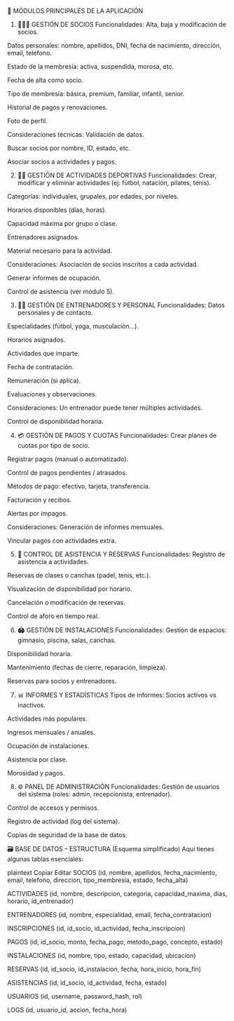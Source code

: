 🧱 MÓDULOS PRINCIPALES DE LA APLICACIÓN
1. 🧑‍🤝‍🧑 GESTIÓN DE SOCIOS
Funcionalidades:
Alta, baja y modificación de socios.

Datos personales: nombre, apellidos, DNI, fecha de nacimiento, dirección, email, teléfono.

Estado de la membresía: activa, suspendida, morosa, etc.

Fecha de alta como socio.

Tipo de membresía: básica, premium, familiar, infantil, senior.

Historial de pagos y renovaciones.

Foto de perfil.

Consideraciones técnicas:
Validación de datos.

Buscar socios por nombre, ID, estado, etc.

Asociar socios a actividades y pagos.

2. 🏋️‍♂️ GESTIÓN DE ACTIVIDADES DEPORTIVAS
Funcionalidades:
Crear, modificar y eliminar actividades (ej: fútbol, natación, pilates, tenis).

Categorías: individuales, grupales, por edades, por niveles.

Horarios disponibles (días, horas).

Capacidad máxima por grupo o clase.

Entrenadores asignados.

Material necesario para la actividad.

Consideraciones:
Asociación de socios inscritos a cada actividad.

Generar informes de ocupación.

Control de asistencia (ver módulo 5).

3. 👨‍🏫 GESTIÓN DE ENTRENADORES Y PERSONAL
Funcionalidades:
Datos personales y de contacto.

Especialidades (fútbol, yoga, musculación...).

Horarios asignados.

Actividades que imparte.

Fecha de contratación.

Remuneración (si aplica).

Evaluaciones y observaciones.

Consideraciones:
Un entrenador puede tener múltiples actividades.

Control de disponibilidad horaria.

4. 💳 GESTIÓN DE PAGOS Y CUOTAS
Funcionalidades:
Crear planes de cuotas por tipo de socio.

Registrar pagos (manual o automatizado).

Control de pagos pendientes / atrasados.

Métodos de pago: efectivo, tarjeta, transferencia.

Facturación y recibos.

Alertas por impagos.

Consideraciones:
Generación de informes mensuales.

Vincular pagos con actividades extra.

5. 📆 CONTROL DE ASISTENCIA Y RESERVAS
Funcionalidades:
Registro de asistencia a actividades.

Reservas de clases o canchas (padel, tenis, etc.).

Visualización de disponibilidad por horario.

Cancelación o modificación de reservas.

Control de aforo en tiempo real.

6. 🏟️ GESTIÓN DE INSTALACIONES
Funcionalidades:
Gestión de espacios: gimnasio, piscina, salas, canchas.

Disponibilidad horaria.

Mantenimiento (fechas de cierre, reparación, limpieza).

Reservas para socios y entrenadores.

7. 📊 INFORMES Y ESTADÍSTICAS
Tipos de informes:
Socios activos vs inactivos.

Actividades más populares.

Ingresos mensuales / anuales.

Ocupación de instalaciones.

Asistencia por clase.

Morosidad y pagos.

8. ⚙️ PANEL DE ADMINISTRACIÓN
Funcionalidades:
Gestión de usuarios del sistema (roles: admin, recepcionista, entrenador).

Control de accesos y permisos.

Registro de actividad (log del sistema).

Copias de seguridad de la base de datos.

🗃️ BASE DE DATOS – ESTRUCTURA (Esquema simplificado)
Aquí tienes algunas tablas esenciales:

plaintext
Copiar
Editar
SOCIOS (id, nombre, apellidos, fecha_nacimiento, email, telefono, direccion, tipo_membresia, estado, fecha_alta)

ACTIVIDADES (id, nombre, descripcion, categoria, capacidad_maxima, dias, horario, id_entrenador)

ENTRENADORES (id, nombre, especialidad, email, fecha_contratacion)

INSCRIPCIONES (id, id_socio, id_actividad, fecha_inscripcion)

PAGOS (id, id_socio, monto, fecha_pago, metodo_pago, concepto, estado)

INSTALACIONES (id, nombre, tipo, estado, capacidad, ubicacion)

RESERVAS (id, id_socio, id_instalacion, fecha, hora_inicio, hora_fin)

ASISTENCIAS (id, id_socio, id_actividad, fecha, estado)

USUARIOS (id, username, password_hash, rol)

LOGS (id, usuario_id, accion, fecha_hora)
